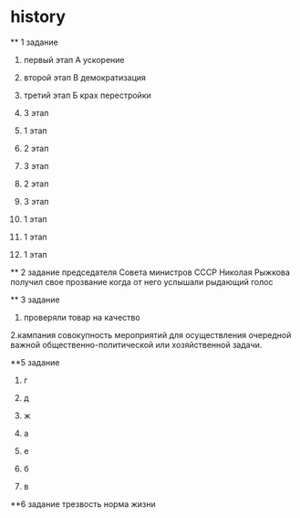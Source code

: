 # history
** 1 задание
 
 1. первый этап А ускорение 
 
 2. второй этап В демократизация 
 
 3. третий этап Б крах перестройки 
 
 4. 3 этап 
 
 5. 1 этап
 
 6. 2 этап
 
 7. 3 этап 
 
 8. 2 этап
 
 9. 3 этап
 
 10. 1 этап

 11. 1 этап
 
 12. 1 этап

** 2 задание
 председателя Совета министров СССР Николая Рыжкова
получил свое прозвание когда от него услышали рыдающий голос 

** 3 задание
1. проверяли товар на качество 

2.кампания совокупность мероприятий для осуществления очередной важной общественно-политической или хозяйственной задачи.

**5 задание

 1. г 

 2. д

 3. ж 

 4. а

 5. е 

 6. б 
 
 7. в
 
**6 задание
трезвость норма жизни
